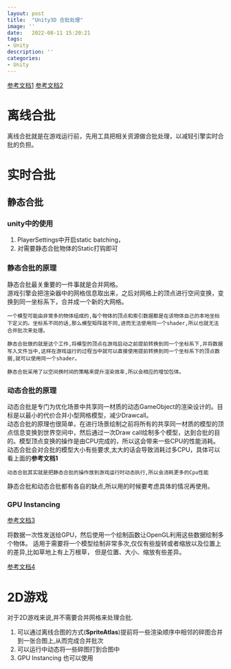 ```yaml
---
layout: post
title:  "Unity3D 合批处理"
image: ''
date:   2022-08-11 15:20:21
tags:
- Unity
description: ''
categories: 
- Unity
---
```

[参考文档1](https://zhuanlan.zhihu.com/p/352463394)
[参考文档2](https://blog.csdn.net/weixin_42186870/article/details/117675164)

# 离线合批
离线合批就是在游戏运行前，先用工具把相关资源做合批处理，以减轻引擎实时合批的负担。  

# 实时合批
## 静态合批 

### unity中的使用  
1. PlayerSettings中开启static batching，  
2. 对需要静态合批物体的Static打钩即可

### 静态合批的原理
静态合批最关重要的一件事就是合并网格。  
游戏引擎会把渲染器中的网格信息取出来，之后对网格上的顶点进行空间变换，变换到同一坐标系下，合并成一个新的大网格。  

```一个模型可能由非常多的物体组成的,每个物体的顶点和索引数据都是在该物体自己的本地坐标下定义的。坐标系不同的话,那么模型矩阵就不同,进而无法使用同一个shader,所以也就无法合并批次来处理。```  

```静态合批做的就是这个工作,将模型的顶点在游戏启动之前提前转换到同一个坐标系下,并将数据写入文件当中,这样在游戏运行的过程当中就可以直接使用提前转换到同一个坐标系下的顶点数据,就可以使用同一个shader。```

```静态合批采用了以空间换时间的策略来提升渲染效率,所以会相应的增加包体。```

### 动态合批的原理 

动态合批是专门为优化场景中共享同一材质的动态GameObject的渲染设计的。目标是以最小的代价合并小型网格模型，减少Drawcall。  
动态合批的原理也很简单，在进行场景绘制之前将所有的共享同一材质的模型的顶点信息变换到世界空间中，然后通过一次Draw call绘制多个模型，达到合批的目的。模型顶点变换的操作是由CPU完成的，所以这会带来一些CPU的性能消耗。
动态合批会对合批的模型大小有些要求,太大的话会导致消耗过多CPU，具体可以看上面的**参考文档1**

```动态合批其实就是把静态合批的操作放到游戏运行时动态执行,所以会消耗更多的Cpu性能```

静态合批和动态合批都有各自的缺点,所以用的时候要考虑具体的情况再使用。


### GPU Instancing
[参考文档3](https://learnopengl-cn.github.io/04%20Advanced%20OpenGL/10%20Instancing/)

将数据一次性发送给GPU，然后使用一个绘制函数让OpenGL利用这些数据绘制多个物体。
适用于需要将一个模型绘制非常多次,仅仅有些旋转或者缩放以及位置上的差异,比如草地上有上万根草，
但是位置、大小、缩放有些差异。

[参考文档4](https://zhuanlan.zhihu.com/p/34499251)  


# 2D游戏
对于2D游戏来说,并不需要合并网格来处理合批.
1. 可以通过离线合图的方式(**SpriteAtlas**)提前将一些渲染顺序中相邻的碎图合并到一张合图上,从而完成合并批次
2. 可以运行中动态将一些碎图打到合图中
3. GPU Instancing 也可以使用